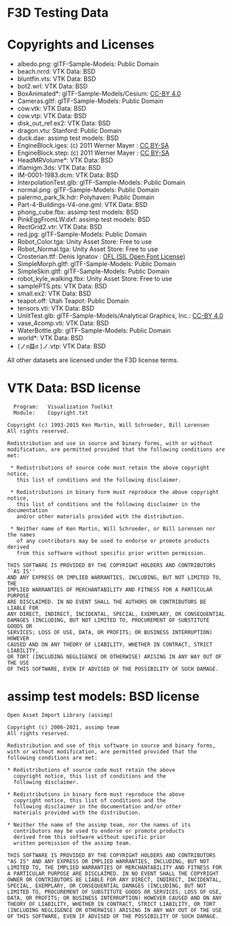 # F3D Testing Data

# Copyrights and Licenses

- albedo.png: glTF-Sample-Models: Public Domain
- beach.nrrd: VTK Data: BSD
- bluntfin.vts: VTK Data: BSD
- bot2.wrl: VTK Data: BSD
- BoxAnimated*: glTF-Sample-Models/Cesium: [CC-BY 4.0](https://creativecommons.org/licenses/by/4.0/)
- Cameras.gltf: glTF-Sample-Models: Public Domain
- cow.vtk: VTK Data: BSD
- cow.vtp: VTK Data: BSD
- disk_out_ref.ex2: VTK Data: BSD
- dragon.vtu: Stanford: Public Domain
- duck.dae: assimp test models: BSD
- EngineBlock.iges: (c) 2011 Werner Mayer : [CC BY-SA](https://creativecommons.org/licenses/by-sa/4.0/)
- EngineBlock.step: (c) 2011 Werner Mayer : [CC BY-SA](https://creativecommons.org/licenses/by-sa/4.0/)
- HeadMRVolume*: VTK Data: BSD
- iflamigm.3ds: VTK Data: BSD
- IM-0001-1983.dcm: VTK Data: BSD
- InterpolationTest.glb: glTF-Sample-Models: Public Domain
- normal.png: glTF-Sample-Models: Public Domain
- palermo_park_1k.hdr: Polyhaven: Public Domain
- Part-4-Buildings-V4-one.gml: VTK Data: BSD
- phong_cube.fbx: assimp test models: BSD
- PinkEggFromLW.dxf: assimp test models: BSD
- RectGrid2.vtr: VTK Data: BSD
- red.jpg: glTF-Sample-Models: Public Domain
- Robot_Color.tga: Unity Asset Store: Free to use
- Robot_Normal.tga: Unity Asset Store: Free to use
- Crosterian.ttf: Denis Ignatov : [OFL (SIL Open Font License)](https://scripts.sil.org/cms/scripts/page.php?site_id=nrsi&id=OFL)
- SimpleMorph.gltf: glTF-Sample-Models: Public Domain
- SimpleSkin.gltf: glTF-Sample-Models: Public Domain
- robot_kyle_walking.fbx: Unity Asset Store: Free to use
- samplePTS.pts: VTK Data: BSD
- small.ex2: VTK Data: BSD
- teapot.off: Utah Teapot: Public Domain
- tensors.vti: VTK Data: BSD
- UnlitTest.glb: glTF-Sample-Models/Analytical Graphics, Inc.: [CC-BY 4.0](https://creativecommons.org/licenses/by/4.0/)
- vase_4comp.vti: VTK Data: BSD
- WaterBottle.glb: glTF-Sample-Models: Public Domain
- world*: VTK Data: BSD
- (ノಠ益ಠ )ノ.vtp: VTK Data: BSD

All other datasets are licensed under the F3D license terms.

# VTK Data: BSD license

```
  Program:   Visualization Toolkit
  Module:    Copyright.txt

Copyright (c) 1993-2015 Ken Martin, Will Schroeder, Bill Lorensen
All rights reserved.

Redistribution and use in source and binary forms, with or without
modification, are permitted provided that the following conditions are met:

 * Redistributions of source code must retain the above copyright notice,
   this list of conditions and the following disclaimer.

 * Redistributions in binary form must reproduce the above copyright notice,
   this list of conditions and the following disclaimer in the documentation
   and/or other materials provided with the distribution.

 * Neither name of Ken Martin, Will Schroeder, or Bill Lorensen nor the names
   of any contributors may be used to endorse or promote products derived
   from this software without specific prior written permission.

THIS SOFTWARE IS PROVIDED BY THE COPYRIGHT HOLDERS AND CONTRIBUTORS ``AS IS''
AND ANY EXPRESS OR IMPLIED WARRANTIES, INCLUDING, BUT NOT LIMITED TO, THE
IMPLIED WARRANTIES OF MERCHANTABILITY AND FITNESS FOR A PARTICULAR PURPOSE
ARE DISCLAIMED. IN NO EVENT SHALL THE AUTHORS OR CONTRIBUTORS BE LIABLE FOR
ANY DIRECT, INDIRECT, INCIDENTAL, SPECIAL, EXEMPLARY, OR CONSEQUENTIAL
DAMAGES (INCLUDING, BUT NOT LIMITED TO, PROCUREMENT OF SUBSTITUTE GOODS OR
SERVICES; LOSS OF USE, DATA, OR PROFITS; OR BUSINESS INTERRUPTION) HOWEVER
CAUSED AND ON ANY THEORY OF LIABILITY, WHETHER IN CONTRACT, STRICT LIABILITY,
OR TORT (INCLUDING NEGLIGENCE OR OTHERWISE) ARISING IN ANY WAY OUT OF THE USE
OF THIS SOFTWARE, EVEN IF ADVISED OF THE POSSIBILITY OF SUCH DAMAGE.
```

# assimp test models: BSD license

```
Open Asset Import Library (assimp)

Copyright (c) 2006-2021, assimp team
All rights reserved.

Redistribution and use of this software in source and binary forms,
with or without modification, are permitted provided that the
following conditions are met:

* Redistributions of source code must retain the above
  copyright notice, this list of conditions and the
  following disclaimer.

* Redistributions in binary form must reproduce the above
  copyright notice, this list of conditions and the
  following disclaimer in the documentation and/or other
  materials provided with the distribution.

* Neither the name of the assimp team, nor the names of its
  contributors may be used to endorse or promote products
  derived from this software without specific prior
  written permission of the assimp team.

THIS SOFTWARE IS PROVIDED BY THE COPYRIGHT HOLDERS AND CONTRIBUTORS
"AS IS" AND ANY EXPRESS OR IMPLIED WARRANTIES, INCLUDING, BUT NOT
LIMITED TO, THE IMPLIED WARRANTIES OF MERCHANTABILITY AND FITNESS FOR
A PARTICULAR PURPOSE ARE DISCLAIMED. IN NO EVENT SHALL THE COPYRIGHT
OWNER OR CONTRIBUTORS BE LIABLE FOR ANY DIRECT, INDIRECT, INCIDENTAL,
SPECIAL, EXEMPLARY, OR CONSEQUENTIAL DAMAGES (INCLUDING, BUT NOT
LIMITED TO, PROCUREMENT OF SUBSTITUTE GOODS OR SERVICES; LOSS OF USE,
DATA, OR PROFITS; OR BUSINESS INTERRUPTION) HOWEVER CAUSED AND ON ANY
THEORY OF LIABILITY, WHETHER IN CONTRACT, STRICT LIABILITY, OR TORT
(INCLUDING NEGLIGENCE OR OTHERWISE) ARISING IN ANY WAY OUT OF THE USE
OF THIS SOFTWARE, EVEN IF ADVISED OF THE POSSIBILITY OF SUCH DAMAGE.
```
